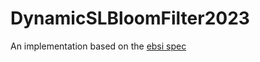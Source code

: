 # DynamicSLBloomFilter2023

An implementation based on the [ebsi spec](https://api-conformance.ebsi.eu/docs/specs/credential-status-framework/credential-status-vcs#dynamic-status-list)
